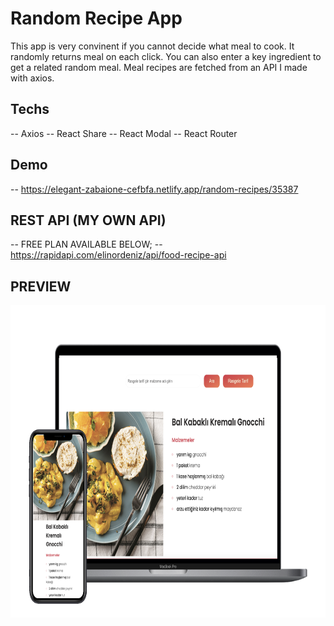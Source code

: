 # Random Recipe App

This app is very convinent if you cannot decide what meal to cook. It randomly returns meal on each click. You can also enter a key ingredient to get a related random meal. Meal recipes are fetched from an API I made with axios.

## Techs

-- Axios
-- React Share
-- React Modal
-- React Router

## Demo

-- https://elegant-zabaione-cefbfa.netlify.app/random-recipes/35387

## REST API (MY OWN API)

-- FREE PLAN AVAILABLE BELOW;
-- https://rapidapi.com/elinordeniz/api/food-recipe-api

## PREVIEW

<a href="https://elegant-zabaione-cefbfa.netlify.app/random-recipes/35387" target="_blank"><img src="https://github.com/elinordeniz/random-recipe-app/blob/main/public/recipe.png" width="750" height="500"/></a>
